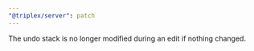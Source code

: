 ```yaml
---
"@triplex/server": patch
---
```


The undo stack is no longer modified during an edit if nothing changed.
